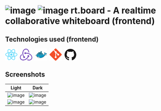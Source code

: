 # <img width="40" height="40" alt="image" src="https://github.com/user-attachments/assets/e2e22ba2-2fef-4d1a-bbbf-e7039d38fa16" /> <img width="40" height="40" alt="image" src="https://github.com/user-attachments/assets/1825465b-5037-4916-8700-86996088cffe" /> rt.board - A realtime collaborative whiteboard (frontend)

## Technologies used (frontend)
<img src="https://github.com/devicons/devicon/blob/master/icons/react/react-original.svg" title="react" alt="react" width="40" height="40"/>&nbsp;
<img src="https://github.com/devicons/devicon/blob/master/icons/redux/redux-original.svg" title="redux" alt="redux" width="40" height="40"/>&nbsp;
<img src="https://github.com/devicons/devicon/blob/master/icons/docker/docker-original.svg" title="docker" alt="docker" width="40" height="40"/>&nbsp;
<img src="https://github.com/devicons/devicon/blob/master/icons/git/git-original.svg" title="git" alt="git" width="40" height="40"/>&nbsp;
<img src="https://github.com/devicons/devicon/blob/master/icons/github/github-original.svg" title="github" alt="github" width="40" height="40"/>&nbsp;

## Screenshots
| Light | Dark |
| --- | --- |
| <img width="1920" height="1076" alt="image" src="https://github.com/user-attachments/assets/3e040a4b-fb6f-4800-9818-4cd76805b5e5" /> | <img width="1920" height="1076" alt="image" src="https://github.com/user-attachments/assets/f44b502e-ed85-469d-aec6-a8760d0b1c3e" /> |
| <img width="1920" height="1076" alt="image" src="https://github.com/user-attachments/assets/791286a5-2eb1-4e55-95cf-8fea44aed5e5" /> | <img width="1920" height="1076" alt="image" src="https://github.com/user-attachments/assets/cc9155b1-7a88-4ad7-a639-fa2cbb03ab8a" /> |
